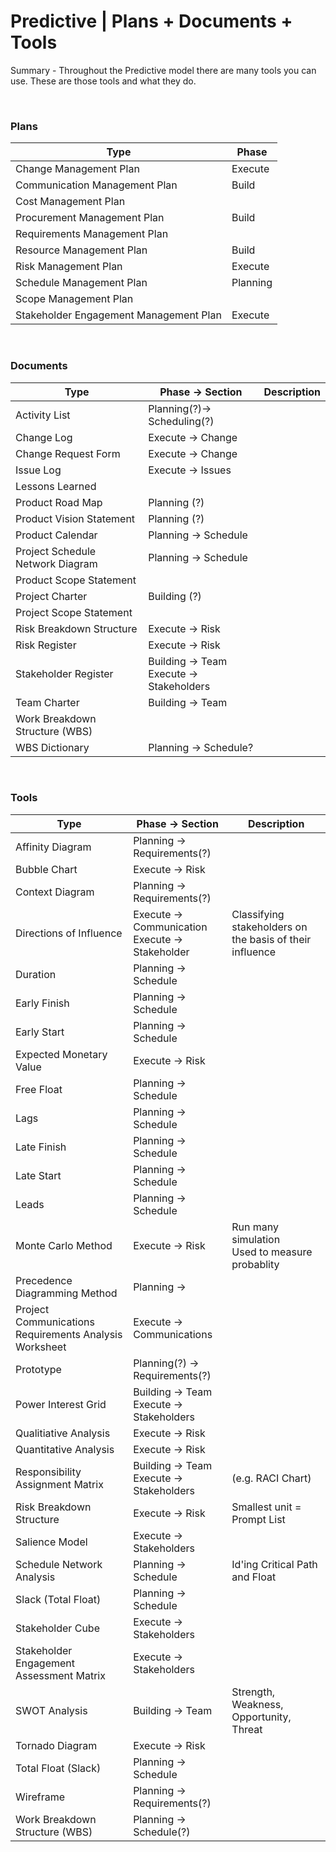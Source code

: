 # Predictive | Plans + Documents + Tools

Summary - Throughout the Predictive model there are many tools you can use. These are those tools and what they do.

<br>

### Plans

| Type                                   | Phase    |
| -------------------------------------- | -------- |
| Change Management Plan                 | Execute  |
| Communication Management Plan          | Build    |
| Cost Management Plan                   |          |
| Procurement Management Plan            | Build    |
| Requirements Management Plan           |          |
| Resource Management Plan               | Build    |
| Risk Management Plan                   | Execute  |
| Schedule Management Plan               | Planning |
| Scope Management Plan                  |          |
| Stakeholder Engagement Management Plan | Execute  |

<br>

### Documents

| Type                             | Phase -> Section                            | Description |
| -------------------------------- | ------------------------------------------- | ----------- |
| Activity List                    | Planning(?)-> Scheduling(?)                 |             |
| Change Log                       | Execute -> Change                           |             |
| Change Request Form              | Execute -> Change                           |             |
| Issue Log                        | Execute -> Issues                           |             |
| Lessons Learned                  |                                             |             |
| Product Road Map                 | Planning (?)                                |             |
| Product Vision Statement         | Planning (?)                                |             |
| Product Calendar                 | Planning -> Schedule                        |             |
| Project Schedule Network Diagram | Planning -> Schedule                        |             |
| Product Scope Statement          |                                             |             |
| Project Charter                  | Building (?)                                |             |
| Project Scope Statement          |                                             |             |
| Risk Breakdown Structure         | Execute -> Risk                             |             |
| Risk Register                    | Execute -> Risk                             |             |
| Stakeholder Register             | Building -> Team<br>Execute -> Stakeholders |             |
| Team Charter                     | Building -> Team                            |             |
| Work Breakdown Structure (WBS)   |                                             |             |
| WBS Dictionary                   | Planning -> Schedule?                       |             |

<br/>

### Tools

| Type                                                   | Phase -> Section                                    | Description                                              |
| ------------------------------------------------------ | --------------------------------------------------- | -------------------------------------------------------- |
| Affinity Diagram                                       | Planning -> Requirements(?)                         |                                                          |
| Bubble Chart                                           | Execute -> Risk                                     |                                                          |
| Context Diagram                                        | Planning -> Requirements(?)                         |                                                          |
| Directions of Influence                                | Execute -> Communication<br> Execute -> Stakeholder | Classifying stakeholders on the basis of their influence |
| Duration                                               | Planning -> Schedule                                |                                                          |
| Early Finish                                           | Planning -> Schedule                                |                                                          |
| Early Start                                            | Planning -> Schedule                                |                                                          |
| Expected Monetary Value                                | Execute -> Risk                                     |                                                          |
| Free Float                                             | Planning -> Schedule                                |                                                          |
| Lags                                                   | Planning -> Schedule                                |                                                          |
| Late Finish                                            | Planning -> Schedule                                |                                                          |
| Late Start                                             | Planning -> Schedule                                |                                                          |
| Leads                                                  | Planning -> Schedule                                |                                                          |
| Monte Carlo Method                                     | Execute -> Risk                                     | Run many simulation<br> Used to measure probablity       |
| Precedence Diagramming Method                          | Planning ->                                         |                                                          |
| Project Communications Requirements Analysis Worksheet | Execute -> Communications                           |                                                          |
| Prototype                                              | Planning(?) -> Requirements(?)                      |                                                          |
| Power Interest Grid                                    | Building -> Team<br>Execute -> Stakeholders         |                                                          |
| Qualitiative Analysis                                  | Execute -> Risk                                     |                                                          |
| Quantitative Analysis                                  | Execute -> Risk                                     |                                                          |
| Responsibility Assignment Matrix                       | Building -> Team<br> Execute -> Stakeholders        | (e.g. RACI Chart)                                        |
| Risk Breakdown Structure                               | Execute -> Risk                                     | Smallest unit = Prompt List                              |
| Salience Model                                         | Execute -> Stakeholders                             |                                                          |
| Schedule Network Analysis                              | Planning -> Schedule                                | Id'ing Critical Path and Float                           |
| Slack (Total Float)                                    | Planning -> Schedule                                |                                                          |
| Stakeholder Cube                                       | Execute -> Stakeholders                             |                                                          |
| Stakeholder Engagement Assessment Matrix               | Execute -> Stakeholders                             |                                                          |
| SWOT Analysis                                          | Building -> Team                                    | Strength, Weakness, Opportunity, Threat                  |
| Tornado Diagram                                        | Execute -> Risk                                     |                                                          |
| Total Float (Slack)                                    | Planning -> Schedule                                |                                                          |
| Wireframe                                              | Planning -> Requirements(?)                         |                                                          |
| Work Breakdown Structure (WBS)                         | Planning -> Schedule(?)                             |                                                          |
